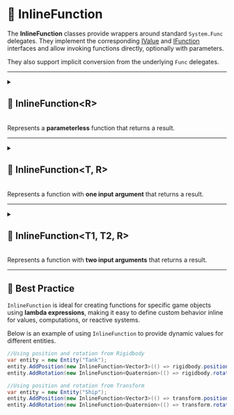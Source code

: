 # 🧩 InlineFunction

The **InlineFunction** classes provide wrappers around standard `System.Func` delegates. They implement the
corresponding [IValue](../Values/IValue.md) and [IFunction](IFunction.md) interfaces and allow invoking functions
directly, optionally with parameters.

They also support implicit conversion from the underlying `Func` delegates.

---

<details>
  <summary>
    <h2>🧩 InlineFunction&lt;R&gt;</h2>
    <br> Represents a <b>parameterless</b> function that returns a result.
  </summary>

<br>

- **Type parameter:** `R` — the return type

---

### 🏗️ Constructors

#### `InlineFunction(Func<R>)`

```csharp
public InlineFunction(Func<R> func)
```

- **Description:** Initializes a new instance with the specified function delegate.
- **Parameter:** `func` — the function to invoke.
- **Throws:** `ArgumentNullException` if `func` is null.

--- 

### 🔑 Properties

#### `Value`

```csharp
public T Value { get; }
```

- **Description:** Invokes the wrapped function and returns the result.
- **Returns:** The result of type `R`.

---

### 🏹 Methods

#### `Invoke()`

```csharp
public R Invoke()
```

- **Description:** Invokes the function and returns its result.
- **Returns:** The result of the function.

#### `ToString()`

```csharp
public override string ToString();
```

- **Description:** Returns a string that represents the method name of function.
- **Returns:** A string representation of the method name of delegate.

---

### 🪄 Operators

#### `operator InlineFunction<R>(Func<R>)`

```csharp
public static implicit operator InlineFunction<R>(Func<R> value);
```

- **Description:** Implicitly converts a delegate of type `Func<R>` to an `InlineFunction<R>`.
- **Parameter:** `value` — the delegate to wrap.
- **Returns:** A new `InlineFunction<R>` containing the specified delegate.

---

### 🗂 Example of Usage

```csharp
GameObject gameObject = ...
IFunction<bool> function = new InlineFunction<bool>(() => gameObject.activeSelf);
function.Invoke();
```

</details>

---

<details>
  <summary>
    <h2>🧩 InlineFunction&lt;T, R&gt;</h2>
    <br> Represents a function with <b>one input argument</b> that returns a result.
  </summary>

<br>

```csharp
public class InlineFunction<T, R> : IFunction<T, R>
```

- **Type parameters:**
    - `T` — the input parameter type
    - `R` — the return type

---

### 🏗️ Constructors

#### `InlineFunction(Func<T, R>)`

```csharp
public InlineFunction(Func<T, R> func)
```

- **Description:** Initializes a new instance with the specified function delegate.
- **Parameter:** `func` — the function to invoke.
- **Throws:** `ArgumentNullException` if `func` is null.

---

### 🏹 Methods

#### `Invoke(T)`

```csharp
public R Invoke(T args)
```

- **Description:** Invokes the function with the provided argument.
- **Parameter:** `args` — the input parameter.
- **Returns:** The result of the function.

#### `ToString()`

```csharp
public override string ToString();
```

- **Description:** Returns a string that represents the method name of function.
- **Returns:** A string representation of the method name of delegate.

---

### 🪄 Operators

#### `operator InlineFunction<T, R>(Func<T, R>)`

```csharp
public static implicit operator InlineFunction<T, R>(Func<T, R> value);
```

- **Description:** Implicitly converts a delegate of type `Func<T, R>` to an `InlineFunction<T, R>`.
- **Parameter:** `value` — the delegate to wrap.
- **Returns:** A new `InlineFunction<T, R>` containing the specified delegate.

---

### 🗂 Example of Usage

```csharp
Character player = ...
IFunction<bool> isEnemies = new InlineFunction<Character, bool>(other => player.Team != other.Team);

//Usage
Character enemy = ...
isEnemies.Invoke(enemy);
```

</details>

---

<details>
  <summary>
    <h2>🧩 InlineFunction&lt;T1, T2, R&gt;</h2>
    <br> Represents a function with <b>two input arguments</b> that returns a result.
  </summary>

<br>

```csharp
public class InlineFunction<T1, T2, R> : IFunction<T1, T2, R>
```

- **Type parameters:**
    - `T1` — the first input parameter type
    - `T2` — the second input parameter type
    - `R` — the return type

---

### 🏗️ Constructors

#### `InlineFunction(Func<T1, T2, R>)`

```csharp
public InlineFunction(Func<T1, T2, R> func)
```

- **Description:** Initializes a new instance with the specified function delegate.
- **Parameter:** `func` — the function to invoke.
- **Throws:** `ArgumentNullException` if `func` is null.

---

### 🏹 Methods

#### `Invoke(T1, T2)`

```csharp
public R Invoke(T1 arg1, T2 arg2)
```

- **Description:** Invokes the function with the provided arguments.
- **Parameters:**
    - `arg1` — the first argument
    - `arg2` — the second argument
- **Returns:** The result of the function.

#### `ToString()`

```csharp
public override string ToString();
```

- **Description:** Returns a string that represents the method name of function.
- **Returns:** A string representation of the method name of delegate.

---

### 🪄 Operators

#### `operator InlineFunction<T1, T2, R>(Func<T1, T2, R>)`

```csharp
public static implicit operator InlineFunction<T1, T2, R>(Func<T1, T2, R> value);
```

- **Description:** Implicitly converts a delegate of type `Func<T1, T2, R>` to an `InlineFunction<T1, T2, R>`.
- **Parameter:** `value` — the delegate to wrap.
- **Returns:** A new `InlineFunction<T1, T2, R>` containing the specified delegate.

---

### 🗂 Example of Usage

```csharp
IFunction<int, int, int> sumFunc = new InlineFunction<int, int, int>((a, b) => a + b);
int sum = sumFunc.Invoke(3, 4); // sum = 7
```

</details>

---

## 📌 Best Practice

`InlineFunction` is ideal for creating functions for specific game objects using **lambda expressions**, making it
easy to define custom behavior inline for values, computations, or reactive systems.

Below is an example of using `InlineFunction` to provide dynamic values for different entities.

```csharp
//Using position and rotation from Rigidbody
var entity = new Entity("Tank");
entity.AddPosition(new InlineFunction<Vector3>(() => rigidbody.position));
entity.AddRotation(new InlineFunction<Quaternion>(() => rigidbody.rotation));
```

```csharp
//Using position and rotation from Transform
var entity = new Entity("Ship");
entity.AddPosition(new InlineFunction<Vector3>(() => transform.position));
entity.AddRotation(new InlineFunction<Quaternion>(() => transform.rotation));
```